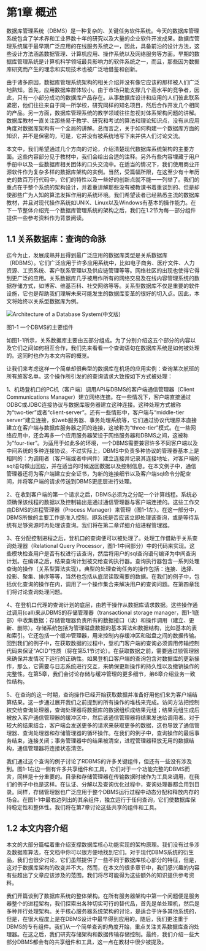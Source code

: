 # 第1章 概述

数据库管理系统（DBMS）是一种复杂的、关键任务软件系统。今天的数据库管理系统包含了学术界和工业界数十年的研究以及大量的企业软件开发成果。数据库管理系统属于最早期广泛应用的在线服务系统之一，因此，具备前沿的设计方法，这些设计方法涵盖数据管理、计算机应用、操作系统以及网络服务等方面。早期的数据库管理系统是计算机科学领域最具影响力的软件系统之一，而且，那些因为数据库研究而产生的理念和实现技术也被广泛地借鉴和创新。

由于诸多原因，数据库管理系统架构的相关介绍并没有像它应该的那样被人们广泛地熟知。首先，应用数据库群体较小。由于市场只能支撑几个高水平的竞争者，因此，只有一小部分成功的数据库产品存在。从事数据库设计和应用的人们彼此联系紧密，他们往往来自于同一所学校，研究同样的知名项目，然后合作开发几个相同的产品。另一方面，数据库管理系统的教学领域往往忽视对体系架构问题的讲解。数据库教材一直关注那些易于教学、研究和考试的算法和理论知识点，没有从应用角度对数据库架构有一个全局的讲解。总而言之，关于如何构建一个数据库方面的知识，并不是保密的，可是，它并没有被系统地写下来并供人们讨论交流。

本文中，我们希望通过几个方向的讨论，介绍清楚现代数据库系统架构的主要方面。这些内容部分见于教材中，我们会给出合适的注释。另外有些内容埋藏于用户手册中以及一些数据库相关团体的口头交流中。在适当的情况下，我们使用商业开源软件作为复杂多样的数据库架构的实例。当然，受篇幅所限，在这至少有十年历史的数百万行代码中，它们的特性以及一些好的创新点就不能一一列举了。我们的重点在于整个系统的架构设计，并着重讲解那些没有被教课书着重谈到的、但是却使那些广为人知的算法发挥作用的系统环境。我们希望读者已经熟悉主流的数据库教材，并且对现代操作系统如UNIX、Linux以及Windows有基本的操作能力。在下一节整体介绍完一个数据库管理系统的架构之后，我们在1.2节为每一部分组件提供一些参考资料作为背景阅读。

## 1.1 关系数据库：查询的命脉

迄今为止，发展成熟并且得到最广泛应用的数据库类型是关系数据库（RDBMS）。它们广泛应用于许多应用系统中，比如电子商务、医疗文件、人力资源、工资系统、客户联系管理以及供应链管理等等。网络社区的出现也使得它得到更广泛的应用。关系数据库几乎被用作所有的网络交易及在线内容管理系统的数据存储方式，如博客、维基百科、社交网络等等。关系型数据库不仅是重要的软件设施，它也是帮助我们理解未来可能发生的数据库变革的很好的切入点。因此，本文将始终以关系型数据库为例。

![Architecture of a Database System(中文版)](/imgs/dbms/DBMS-Architecture-Fig1-1-DBMS-component.jpg)

图1-1 一个DBMS的主要组件

如图1-1所示，关系数据库主要由五部分组成。为了分别介绍这五个部分的内容以及它们之间如何相互合作，我们先来看看一个查询语句在数据库系统是如何被处理的。这同时也作为本文内容的概览。

让我们来考虑这样一个简单却很典型的数据库在机场的应用实例：查询某次航班的所有旅客名单。这个操作所引发的的查询请求大致按如下方式被处理：

1、机场登机口的PC机（客户端）调用API与DBMS的客户端通信管理器（Client Communications Manager）建立网络连接。在一些情况下，客户端直接通过ODBC或JDBC连接协议与数据库服务器建立这种连接。这种处理方式被称为“two-tier”或者“client-server”。还有一些情形中，客户端与“middle-tier server”建立连接，如web服务器、事务处理系统等，它们通过协议代理原本直接建立在客户端与数据库服务器之间的连接，这被称为“three-tier”模式。在一些网络应用中，还会再多一个应用服务器架设于网络服务器和DBMS之间，这被称为“four-tier”。为适用于如此多的环境，一个DBMS需要兼容许多不同客户端以及中间系统的多种连接协议。不过实际上，DBMS中负责多种协议的管理器基本上是相同的：为调用者（客户端或者中间件）建立连接并记录其连接地址，对客户端的sql语句做出回应，并在适当的时候返回数据以及控制信息。在本文例子中，通信管理器还将为客户端建立安全证书，为新的连接细节以及客户端sql命令分配空间，并将客户端的请求传送到DBMS更底层进行处理。

2、在收到客户端的第一个请求之后，DBMS必须为之分配一个计算线程。系统必须确保该线程的数据以及控制输出是通过通信管理器与客户端连接的。这些工作交由DBMS的进程管理器（Process Manager）来管理（图1-1左）。在这一部分中，DBMS所做的主要工作是准入控制，即系统是否应该立即处理该查询，或是等待系统有足够资源时再处理该查询。我们将在第二章详细介绍进程管理器。

3、在分配控制进程之后，登机口的查询便可以被处理了。处理工作借助于关系查询处理器（Relational Query Processor，图1-1中间部分）中的代码来实现。这些模块检查用户是否有权进行该查询，然后将用户的sql查询语句编译为中间查询计划。在编译之后，结果查询计划被交给查询执行器。查询执行器包含一系列处理查询的操作（关系型算法实现）。典型的处理查询任务的操作包括：连接、选择、投影、聚集、排序等等，当然也包括从底层读取需要的数据。在我们的例子中，包括优化查询的操作在内，调用了一个操作集合来解决用户的查询问题。在第四章我们将讨论查询处理问题。

4、在登机口代理的查询计划的底层，由若干操作从数据库请求数据。这些操作通过调用(call)来从DBMS的存储管理器（transactional storage manager，图1-1底部）中收集数据；存储管理器负责所有的数据接口（读）和操作调用（建立、更新、删除）。存储系统包括为管理磁盘数据的基本算法和数据结构，比如基本的表和索引。它还包括一个缓冲管理器，用来控制内存缓冲区和磁盘之间的数据传输。回到我们的例子中，在获取数据的过程中，登机门客户端的查询必须调用传输控制代码来保证“ACID”性质（将在第5.1节讨论）。在获取数据之前，需要通过锁管理器来确保并发情况下运行的正确性。如果登机口客户端的查询包含对数据库的更新操作，那么，它需要与日志系统进行交互，来确保更新操作的持久性以及撤销操作的完整性。在第5章，我们会讨论存储与缓冲管理的更多细节，弟6章介绍业务一致性结构。

5、在查询的这一时期，查询操作已经开始获取数据并准备好用他们来为客户端结算结果。这一步通过展开我们之前提到的所有操作的堆栈来完成。访问方法把控制权交给查询处理器，查询处理器将数据库的数据组织成结果元组；结果元组生成后被放入客户通信管理器的缓冲区中，然后该通信管理器将结果发送给调用者。对于较大的结果结合，客户端会发送更多的请求来获取更多的数据，这也导致了通信管理器、查询处理器和存储管理器的循环操作。在我们的例子中，查询操作的最后事务结束，连接关闭；事务管理器中的结果被清空，进程管理器释放无用的数据结构，通信管理器将连接状态清空。

我们通过这个查询的例子讨论了RDBMS的许多关键组件，但还有一些没有涉及到。图1-1右边一侧有许多共享组件和工具，它们对于一个功能完整的DBMS而言，同样是十分重要的。目录和存储管理器在传输数据时被作为工具来调用，在我们的例子中也是这样。在认证、分解以及查询优化过程中，查询处理器都会用到目录。同样，存储管理器也广泛应用于整个DBMS运行过程中动态分配和释放内存的场合。在图1-1中最右边列出的其余组件，独立运行于任何查询，它们使数据库保持稳定性和整体性。我们将在第7章讨论这些共享的组件和工具。

## 1.2 本文内容介绍

本文的大部分篇幅着重介绍支撑数据库核心功能实现的架构原理。我们没有过多涉及数据库算法，在文档中你可以很方便地找到它们。对于现代DBMS系统的衍生品，我们也很少讨论，它们虽然提供了一些不同于数据库核心部分的特征，但是，这对于数据库架构的改变并不大。然而，在本文的很多章节中，我们感兴趣的内容有些超出了文章应该涉及的范围，我们将尽可能得为这些额外的知识提供参考资料。

我们开篇谈到了数据库系统的整体架构。在所有服务器架构中第一个问题便是服务器整个的进程架构，我们探索出各种切实可行的替代品，首先是单处理机，然后是多种并行处理架构。关于核心服务器系统架构的讨论，是适合于许多其他系统的，但是，在很大程度上是在DBMS设计中最早得到应用的。随后，我们更注重于DBMS的专有组件。我们从一个简单查询的角度开始，重点关注关系数据库查询处理器。在这之后，我们研究存储架构和数据传输存储控制。最终，我们介绍一些大部分DBMS都会有的共享组件和工具，这一点在教材中很少被提及。